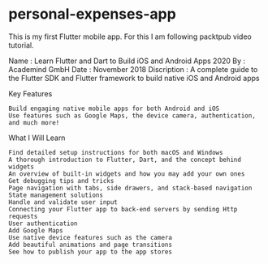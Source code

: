 # personal-expenses-app

This is my first Flutter mobile app. For this I am following packtpub video tutorial.

Name 			: Learn Flutter and Dart to Build iOS and Android Apps 2020
By 				: Academind GmbH
Date 			: November 2018
Discription 	: A complete guide to the Flutter SDK and Flutter framework to build native iOS and Android apps

Key Features

    Build engaging native mobile apps for both Android and iOS
    Use features such as Google Maps, the device camera, authentication, and much more!


What I Will Learn

    Find detailed setup instructions for both macOS and Windows
    A thorough introduction to Flutter, Dart, and the concept behind widgets
    An overview of built-in widgets and how you may add your own ones
    Get debugging tips and tricks
    Page navigation with tabs, side drawers, and stack-based navigation
    State management solutions
    Handle and validate user input
    Connecting your Flutter app to back-end servers by sending Http requests
    User authentication
    Add Google Maps
    Use native device features such as the camera
    Add beautiful animations and page transitions
    See how to publish your app to the app stores